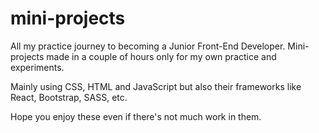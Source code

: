 # mini-projects

All my practice journey to becoming a Junior Front-End Developer.
Mini-projects made in a couple of hours only for my own practice and experiments.

Mainly using CSS, HTML and JavaScript but also their frameworks like React, Bootstrap, SASS, etc.

Hope you enjoy these even if there's not much work in them.
